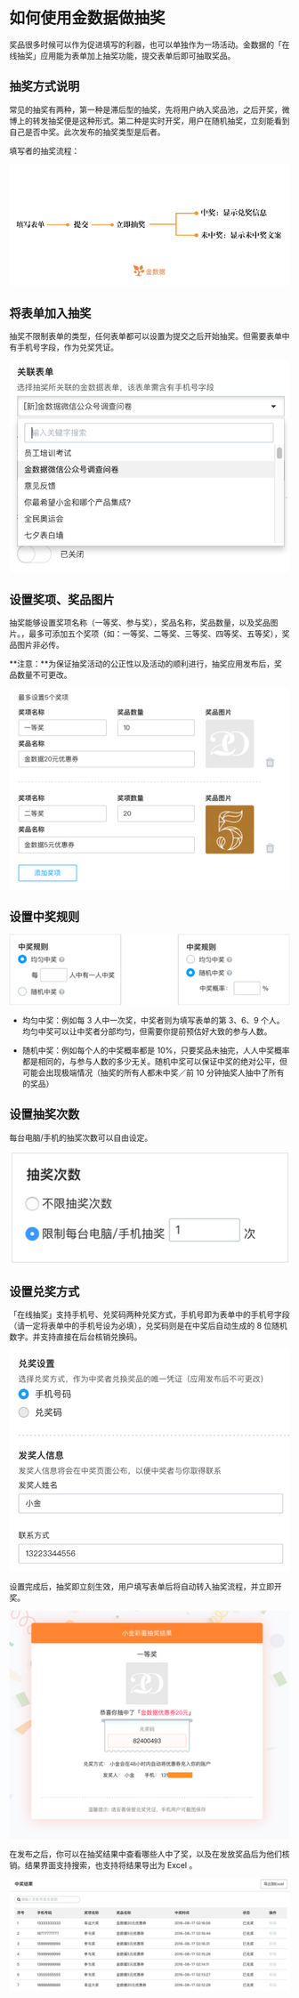 # 如何使用金数据做抽奖

奖品很多时候可以作为促进填写的利器，也可以单独作为一场活动。金数据的「在线抽奖」应用能为表单加上抽奖功能，提交表单后即可抽取奖品。

## 抽奖方式说明

常见的抽奖有两种，第一种是滞后型的抽奖，先将用户纳入奖品池，之后开奖，微博上的转发抽奖便是这种形式。第二种是实时开奖，用户在随机抽奖，立刻能看到自己是否中奖。此次发布的抽奖类型是后者。

填写者的抽奖流程：

![](/assets/抽奖流程2.png)

## 将表单加入抽奖

抽奖不限制表单的类型，任何表单都可以设置为提交之后开始抽奖。但需要表单中有手机号字段，作为兑奖凭证。

![](/assets/关联表单.png)

## 设置奖项、奖品图片

抽奖能够设置奖项名称（一等奖、参与奖），奖品名称，奖品数量，以及奖品图片。，最多可添加五个奖项（如：一等奖、二等奖、三等奖、四等奖、五等奖），奖品图片非必传。

**注意：**为保证抽奖活动的公正性以及活动的顺利进行，抽奖应用发布后，奖品数量不可更改。

![](/assets/奖品设置3.png)

## 设置中奖规则

![](/assets/中奖规则.png)

* 均匀中奖：例如每 3 人中一次奖，中奖者则为填写表单的第 3、6、9 个人。均匀中奖可以让中奖者分部均匀，但需要你提前预估好大致的参与人数。

* 随机中奖：例如每个人的中奖概率都是 10%，只要奖品未抽完，人人中奖概率都是相同的，与参与人数的多少无关。随机中奖可以保证中奖的绝对公平，但可能会出现极端情况（抽奖的所有人都未中奖／前 10 分钟抽奖人抽中了所有的奖品）


## 设置抽奖次数

每台电脑\/手机的抽奖次数可以自由设定。

![](/assets/抽奖次数.png)

## 设置兑奖方式

「在线抽奖」支持手机号、兑奖码两种兑奖方式，手机号即为表单中的手机号字段（请一定将表单中的手机号设为必填），兑奖码则是在中奖后自动生成的 8 位随机数字。并支持直接在后台核销兑换码。

![](/assets/兑奖设置.png)

设置完成后，抽奖即立刻生效，用户填写表单后将自动转入抽奖流程，并立即开奖。

![](/assets/中奖.png)

在发布之后，你可以在抽奖结果中查看哪些人中了奖，以及在发放奖品后为他们核销。结果界面支持搜索，也支持将结果导出为  Excel 。

![](/assets/中奖结果.png)

